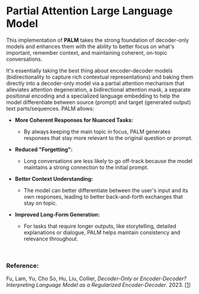 # Partial Attention Large Language Model

This implementation of **PALM** takes the strong foundation of decoder-only models and enhances them with the ability to better focus on what's important, remember context, and maintaining coherent, on-topic conversations.

It's essentially taking the best thing about encoder-decoder models (bidirectionality to capture rich contextual representations) and baking them directly into a decoder-only model via a partial attention mechanism 
that alleviates attention degeneration, a bidirectional attention mask, a separate positional encoding and a specialized language embedding to help the model differentiate between source (prompt) and target 
(generated output) text parts/sequences. PALM allows:

  - **More Coherent Responses for Nuanced Tasks:**
    - By always keeping the main topic in focus, PALM generates responses that stay more relevant to the original question or prompt.
      
  - **Reduced "Forgetting":**
    - Long conversations are less likely to go off-track because the model maintains a strong connection to the initial prompt.
      
  - **Better Context Understanding:**
    - The model can better differentiate between the user's input and its own responses, leading to better back-and-forth exchanges that stay on topic.
      
  - **Improved Long-Form Generation:**
    - For tasks that require longer outputs, like storytelling, detailed explanations or dialogue, PALM helps maintain consistency and relevance throughout.

<br>

### Reference:

Fu, Lam, Yu, Cho So, Hu, Liu,  Collier, *Decoder-Only or Encoder-Decoder? Interpreting Language Model as a Regularized Encoder-Decoder*. 2023. [<a href="https://arxiv.org/pdf/2304.04052" rel="nofollow">1</a></li>]
